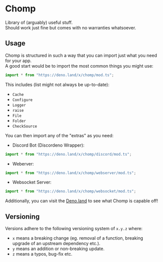 # Chomp
Library of (arguably) useful stuff.  
Should work just fine but comes with no warranties whatsoever.  

## Usage

Chomp is structured in such a way that you can import just what you need for your app.  
A good start would be to import the most common things you might use:
```ts
import * from "https://deno.land/x/chomp/mod.ts";
```

This includes (list might not always be up-to-date):
- `Cache`
- `Configure`
- `Logger`
- `raise`
- `File`
- `Folder`
- `CheckSource`

You can then import any of the "extras" as you need:

- Discord Bot (Discordeno Wrapper):
```ts
import * from "https://deno.land/x/chomp/discord/mod.ts";
```
- Weberver:
```ts 
import * from "https://deno.land/x/chomp/webserver/mod.ts";
```
- Websocket Server:
```ts 
import * from "https://deno.land/x/chomp/websocket/mod.ts";
```

Additionally, you can visit the [Deno.land](https://doc.deno.land/https://deno.land/x/chomp/mod.ts) to see what Chomp is capable off!

## Versioning

Versions adhere to the following versioning system of `x.y.z` where:
- `x` means a breaking change (eg. removal of a function, breaking upgrade of an upstream dependency etc.).
- `y` means an addition or non-breaking update.
- `z` means a typos, bug-fix etc.
